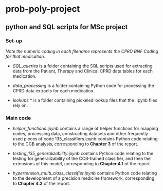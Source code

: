 # prob-poly-project
## python and SQL scripts for MSc project

### Set-up

*Note the numeric coding in each filename represents the CPRD BNF Coding for that medication.*

* *SQL_queries* is a folder containing the SQL scripts used for extracting data from the Patient, Therapy and Clinical CPRD data tables for each medication.

* *data_processing* is a folder containing Python code for processing the CPRD data extracts for each medication.

* *lookups* * is a folder containing pickeled lookup files that the .ipynb files rely on.

### Main code

* *helper_functions.ipynb* contains a range of helper functions for mapping codes, processing data, constructing datasets and other frequently used pieces of code
135_classifiers.ipynb contains Python code relating to the CCB analysis, corresponding to **Chapter 3** of the report.

* *testing_135_generalizability.ipynb* contains Python code relating to the testing for generalizability of the CCB-trained classifier, and then the extensions of this model, corresponding to **Chapter 4.1** of the report.

* *hypertension_multi_class_classifier.ipynb* contains Python code relating to the development of a precision medicine framework, corresponding to **Chapter 4.2** of the report.



